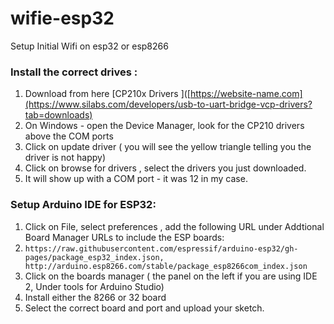 # wifie-esp32
Setup Initial Wifi on esp32 or esp8266
### Install the correct drives : 
1. Download from here [CP210x Drivers ]([https://website-name.com](https://www.silabs.com/developers/usb-to-uart-bridge-vcp-drivers?tab=downloads)
2. On Windows - open the Device Manager, look for the CP210 drivers above the COM ports
3. Click on update driver ( you will see the yellow triangle telling you the driver is not happy)
4. Click on browse for drivers , select the drivers you just downloaded.
5. It will show up with a COM port - it was 12 in my case.

### Setup Arduino IDE for ESP32:
1. Click on File, select preferences , add the following URL under Addtional Board Manager URLs to include the ESP boards:
2. ```https://raw.githubusercontent.com/espressif/arduino-esp32/gh-pages/package_esp32_index.json, http://arduino.esp8266.com/stable/package_esp8266com_index.json```
3. Click on the boards manager ( the panel on the left if you are using IDE 2, Under tools for Arduino Studio)
4. Install either the 8266 or 32 board
5. Select the correct board and port and upload your sketch.

